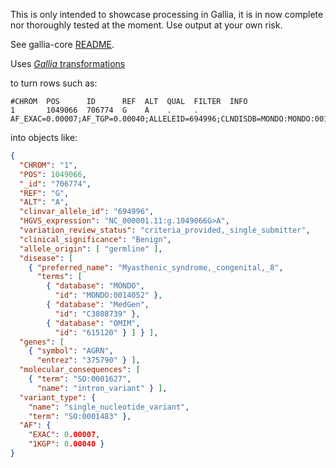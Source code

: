 This is only intended to showcase processing in Gallia, it is in now complete nor thoroughly tested at the moment. Use output at your own risk.

See gallia-core [README](https://github.com/galliaproject/gallia-core/blob/init/README.md).

<a name="transformations"></a>Uses [_Gallia_ transformations](https://github.com/galliaproject/gallia-clinvar/blob/init/src/main/scala/galliaexample/clinvar/ClinvarVcf.scala#L14)

<a name="input"></a>to turn rows such as:

```plain
#CHROM  POS      ID      REF  ALT  QUAL  FILTER  INFO
1       1049066  706774  G    A    .     .       AF_EXAC=0.00007;AF_TGP=0.00040;ALLELEID=694996;CLNDISDB=MONDO:MONDO:0014052,MedGen:C3808739,OMIM:615120;CLNDN=Myasthenic_syndrome,_congenital,_8;CLNHGVS=NC_000001.11:g.1049066G>A;CLNREVSTAT=criteria_provided,_single_submitter;CLNSIG=Benign;CLNVC=single_nucleotide_variant;CLNVCSO=SO:0001483;GENEINFO=AGRN:375790;MC=SO:0001627|intron_variant;ORIGIN=1;RS=201995572
```

<a name="output"></a>into objects like:

```json
{
  "CHROM": "1",
  "POS": 1049066,
  "_id": "706774",
  "REF": "G",
  "ALT": "A",
  "clinvar_allele_id": "694996",
  "HGVS_expression": "NC_000001.11:g.1049066G>A",
  "variation_review_status": "criteria_provided,_single_submitter",
  "clinical_significance": "Benign",
  "allele_origin": [ "germline" ],
  "disease": [
    { "preferred_name": "Myasthenic_syndrome,_congenital,_8",
      "terms": [
        { "database": "MONDO",
          "id": "MONDO:0014052" },
        { "database": "MedGen",
          "id": "C3808739" },
        { "database": "OMIM",
          "id": "615120" } ] } ],
  "genes": [
    { "symbol": "AGRN",
      "entrez": "375790" } ],
  "molecular_consequences": [
    { "term": "SO:0001627",
      "name": "intron_variant" } ],
  "variant_type": {
    "name": "single_nucleotide_variant",
    "term": "SO:0001483" },
  "AF": {
    "EXAC": 0.00007,
    "1KGP": 0.00040 }
}
```

